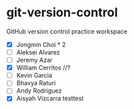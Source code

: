 # git-version-control

GitHub version control practice workspace

- [x] Jongmin Choi \* 2
- [ ] Aleksei Alvarez
- [ ] Jeremy Azar
- [X] William Cerritos //?
- [ ] Kevin Garcia
- [ ] Bhavya Raturi
- [ ] Andy Rodriguez
- [x] Aisyah Vizcarra testtest
